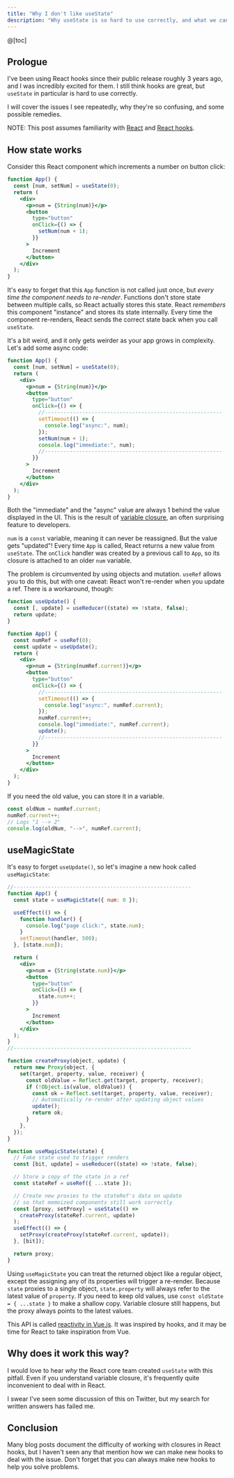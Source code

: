 ```yaml
---
title: "Why I don't like useState"
description: "Why useState is so hard to use correctly, and what we can do about it"
---
```


@[toc]

## Prologue

I've been using React hooks since their public release roughly 3 years ago, and I was incredibly excited for them. I still think hooks are great, but `useState` in particular is hard to use correctly.

I will cover the issues I see repeatedly, why they're so confusing, and some possible remedies.

NOTE: This post assumes familiarity with [React](https://reactjs.org/docs/getting-started.html) and [React hooks](https://reactjs.org/docs/hooks-intro.html).

## How state works

Consider this React component which increments a number on button click:

```jsx
function App() {
  const [num, setNum] = useState(0);
  return (
    <div>
      <p>num = {String(num)}</p>
      <button
        type="button"
        onClick={() => {
          setNum(num + 1);
        }}
      >
        Increment
      </button>
    </div>
  );
}
```

<codepen-react></codepen-react>

It's easy to forget that this `App` function is not called just once, but _every time the component needs to re-render_. Functions don't store state between multiple calls, so React actually stores this state. React _remembers_ this component "instance" and stores its state internally. Every time the component re-renders, React sends the correct state back when you call `useState`.

It's a bit weird, and it only gets weirder as your app grows in complexity. Let's add some async code:

```jsx
function App() {
  const [num, setNum] = useState(0);
  return (
    <div>
      <p>num = {String(num)}</p>
      <button
        type="button"
        onClick={() => {
          //---------------------------------------------------------
          setTimeout(() => {
            console.log("async:", num);
          });
          setNum(num + 1);
          console.log("immediate:", num);
          //---------------------------------------------------------
        }}
      >
        Increment
      </button>
    </div>
  );
}
```

Both the "immediate" and the "async" value are always 1 behind the value displayed in the UI. This is the result of [variable closure](https://developer.mozilla.org/en-US/docs/Web/JavaScript/Closures), an often surprising feature to developers.

`num` is a `const` variable, meaning it can never be reassigned. But the value gets "updated"! Every time `App` is called, React returns a new value from `useState`. The `onClick` handler was created by a previous call to `App`, so its closure is attached to an older `num` variable.

The problem is circumvented by using objects and mutation. `useRef` allows you to do this, but with one caveat: React won't re-render when you update a ref. There is a workaround, though:

```jsx
function useUpdate() {
  const [, update] = useReducer((state) => !state, false);
  return update;
}

function App() {
  const numRef = useRef(0);
  const update = useUpdate();
  return (
    <div>
      <p>num = {String(numRef.current)}</p>
      <button
        type="button"
        onClick={() => {
          //---------------------------------------------------------
          setTimeout(() => {
            console.log("async:", numRef.current);
          });
          numRef.current++;
          console.log("immediate:", numRef.current);
          update();
          //---------------------------------------------------------
        }}
      >
        Increment
      </button>
    </div>
  );
}
```

If you need the old value, you can store it in a variable.

```js
const oldNum = numRef.current;
numRef.current++;
// Logs "1 --> 2"
console.log(oldNum, "-->", numRef.current);
```

## useMagicState

It's easy to forget `useUpdate()`, so let's imagine a new hook called `useMagicState`:

```jsx
//---------------------------------------------------------
function App() {
  const state = useMagicState({ num: 0 });

  useEffect(() => {
    function handler() {
      console.log("page click:", state.num);
    }
    setTimeout(handler, 500);
  }, [state.num]);

  return (
    <div>
      <p>num = {String(state.num)}</p>
      <button
        type="button"
        onClick={() => {
          state.num++;
        }}
      >
        Increment
      </button>
    </div>
  );
}
//---------------------------------------------------------

function createProxy(object, update) {
  return new Proxy(object, {
    set(target, property, value, receiver) {
      const oldValue = Reflect.get(target, property, receiver);
      if (!Object.is(value, oldValue)) {
        const ok = Reflect.set(target, property, value, receiver);
        // Automatically re-render after updating object values
        update();
        return ok;
      }
    },
  });
}

function useMagicState(state) {
  // Fake state used to trigger renders
  const [bit, update] = useReducer((state) => !state, false);

  // Store a copy of the state in a ref
  const stateRef = useRef({ ...state });

  // Create new proxies to the stateRef's data on update
  // so that memoized components still work correctly
  const [proxy, setProxy] = useState(() =>
    createProxy(stateRef.current, update)
  );
  useEffect(() => {
    setProxy(createProxy(stateRef.current, update));
  }, [bit]);

  return proxy;
}
```

Using `useMagicState` you can treat the returned object like a regular object, except the assigning any of its properties will trigger a re-render. Because `state` proxies to a single object, `state.property` will always refer to the latest value of `property`. If you need to keep old values, use `const oldState = { ...state }` to make a shallow copy. Variable closure still happens, but the proxy always points to the latest values.

This API is called [reactivity in Vue.js](https://v3.vuejs.org/guide/reactivity.html#what-is-reactivity). It was inspired by hooks, and it may be time for React to take inspiration from Vue.

## Why does it work this way?

I would love to hear _why_ the React core team created `useState` with this pitfall. Even if you understand variable closure, it's frequently quite inconvenient to deal with in React.

I swear I've seen some discussion of this on Twitter, but my search for written answers has failed me.

## Conclusion

Many blog posts document the difficulty of working with closures in React hooks, but I haven't seen any that mention how we can make new hooks to deal with the issue. Don't forget that you can always make new hooks to help you solve problems.
